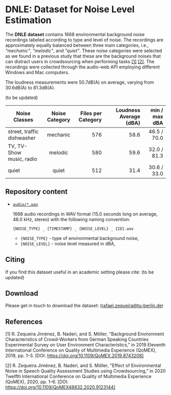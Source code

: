 # DNLE: Dataset for Noise Level Estimation

The **DNLE dataset** contains 1668 environmental background noise recordings labeled according to type and level of noise.
The recordings are approximately equally balanced between three main categories, i.e., *"mechanic"*, *"melodic"*, and *"quiet"*. These noise categories were selected as we found in a previous study that these are the background noises that can distract users in crowdsourcing when performing tasks [[1]](#1) [[2]](#2).
The recordings were collected through the audio-web API employing different Windows and Mac computers.

The loudness measurements were 50.7dB(A) on average, varying from 30.6dB(A) to 81.3dB(A).

(to be updated)

| Noise Classes | Noise Category           | Files per<br>Category  | Loudness Average<br>(dBA) | min / max <br> dBA |
| ------------- |:-------------:| -----:|--------:|--------:|
| street, traffic <br> dishwasher  | mechanic | 576 | 58.6 | 46.5 / 70.0 |
| TV, TV-Show <br> music, radio    | melodic  | 580 | 59.6 | 32.0 / 81.3 |
| quiet                            | quiet    | 512 | 31.4 | 30.6 / 33.0 |


## Repository content

- [`audio/*.wav`](audio/)

  1668 audio recordings in WAV format (15.0 seconds long on average, 48.0 kHz, stereo) with the following naming convention:
  
  `{NOISE_TYPE} _ {TIMESTAMP} _ {NOISE_LEVEL} _ {ID}.wav`
  
  - `{NOISE_TYPE}` - type of environmental background noise,
  - `{NOISE_LEVEL}` - noise level measured in dBA,


## Citing

If you find this dataset useful in an academic setting please cite:
(to be updated)


## Download

Please get in touch to download the dataset: (rafael.zequeira@tu-berlin.de)


## References

<a id="1">[1]</a>
R. Zequeira Jiménez, B. Naderi, and S. Möller, "Background Environment Characteristics of Crowd-Workers from German Speaking Countries Experimental Survey on User Environment Characteristics," in 2019 Eleventh International Conference on Quality of Multimedia Experience (QoMEX), 2019, pp. 1–3. [DOI: https://doi.org/10.1109/QoMEX.2019.8743208]

<a id="2">[2]</a>
R. Zequeira Jiménez, B. Naderi, and S. Möller, "Effect of Environmental Noise in Speech Quality Assessment Studies using Crowdsourcing," in 2020 Twelfth International Conference on Quality of Multimedia Experience (QoMEX), 2020, pp. 1–6. [DOI: https://doi.org/10.1109/QoMEX48832.2020.9123144]